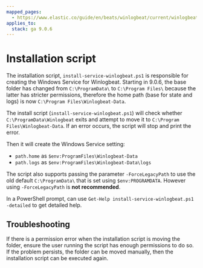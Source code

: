 ```yaml
---
mapped_pages:
  - https://www.elastic.co/guide/en/beats/winlogbeat/current/winlogbeat-installation-script.html
applies_to:
  stack: ga 9.0.6
---
```


# Installation script
The installation script, `install-service-winlogbeat.ps1` is responsible
for creating the Windows Service for Winlogbeat. Starting in 9.0.6, the
base folder has changed from `C:\ProgramData\` to  `C:\Program Files\`
because the latter has stricter permissions, therefore the home path
(base for state and logs) is now `C:\Program Files\Winlogbeat-Data`.

The install script (`install-service-winlogbeat.ps1`) will check whether
`C:\ProgramData\Winlogbeat` exits and attempt to move it to `C:\Program Files\Winlogbeat-Data`.
If an error occurs, the script will stop and print the error.

Then it will create the Windows Service setting:
 - `path.home` as `$env:ProgramFiles\Winlogbeat-Data`
 - `path.logs` as `$env:ProgramFiles\Winlogbeat-Data\logs`

The script also supports passing the parameter `-ForceLegacyPath` to
use the old default `C:\ProgramData\` that is set using
`$env:PROGRAMDATA`. However using `-ForceLegacyPath` is **not
recommended**.

In a PowerShell prompt, can use `Get-Help install-service-winlogbeat.ps1
-detailed` to get detailed help.

## Troubleshooting
If there is a permission error when the installation script is moving
the folder, ensure the user running the script has enough permissions
to do so. If the problem persists, the folder can be moved manually,
then the installation script can be executed again.
